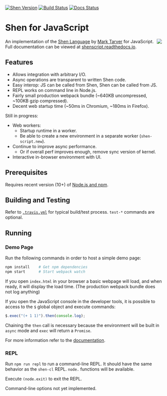 [![Shen Version](https://img.shields.io/badge/shen-22.1-blue.svg)](https://github.com/Shen-Language)
[![Build Status](https://travis-ci.org/rkoeninger/ShenScript.svg?branch=master)](https://travis-ci.org/rkoeninger/ShenScript)
[![Docs Status](https://readthedocs.org/projects/shenscript/badge/?version=latest)](https://shenscript.readthedocs.io/en/latest/?badge=latest)

# Shen for JavaScript

<img src="https://raw.githubusercontent.com/rkoeninger/ShenScript/master/assets/logo.png" align="right">

An implementation of the [Shen Language](http://www.shenlanguage.org) by [Mark Tarver](http://marktarver.com/) for JavaScript. Full documentation can be viewed at [shenscript.readthedocs.io](https://shenscript.readthedocs.io/en/latest/).

## Features

  * Allows integration with arbitrary I/O.
  * Async operations are transparent to written Shen code.
  * Easy interop: JS can be called from Shen, Shen can be called from JS.
  * REPL works on command line in Node.js.
  * Fairly small production webpack bundle (\~640KB uncompressed, \~100KB gzip compressed).
  * Decent web startup time (\~50ms in Chromium, \~180ms in Firefox).

Still in progress:

  * Web workers:
    * Startup runtime in a worker.
    * Be able to create a new environment in a separate worker (`shen-script.new`).
  * Continue to improve async performance.
    * Or if overall perf improves enough, remove sync version of kernel.
  * Interactive in-browser environment with UI.

## Prerequisites

Requires recent version (10+) of [Node.js and npm](https://nodejs.org/en/download/).

## Building and Testing

Refer to [`.travis.yml`](.travis.yml) for typical build/test process. `test-*` commands are optional.

## Running

### Demo Page

Run the following commands in order to host a simple demo page:

```bash
npm install    # Get npm dependencies
npm start      # Start webpack watch
```

If you open `index.html` in your browser a basic webpage will load, and when ready, it will display the load time. (The production webpack bundle does not log anything)

If you open the JavaScript console in the developer tools, it is possible to access to the `$` global object and execute commands:

```javascript
$.exec("(+ 1 1)").then(console.log);
```

Chaining the `then` call is necessary because the environment will be built in `async` mode and `exec` will return a `Promise`.

For more information refer to the [documentation](https://shenscript.readthedocs.io/en/latest/interop.html).

### REPL

Run `npm run repl` to run a command-line REPL. It should have the same behavior as the `shen-cl` REPL. `node.` functions will be available.

Execute `(node.exit)` to exit the REPL.

Command-line options not yet implemented.
